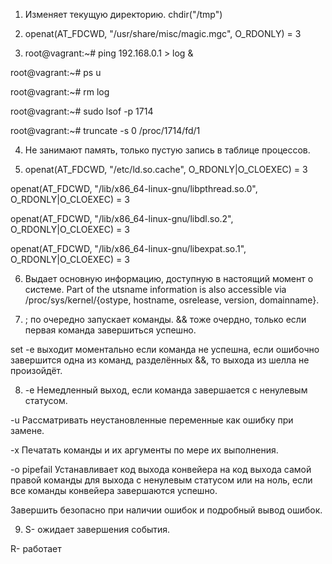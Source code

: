  1. Изменяет текущую директорию. chdir("/tmp")

 2.  openat(AT_FDCWD, "/usr/share/misc/magic.mgc", O_RDONLY) = 3

 3.  root@vagrant:~# ping 192.168.0.1 > log &
  
  root@vagrant:~# ps u
 
  root@vagrant:~# rm log
 
  root@vagrant:~# sudo lsof -p 1714
 
  root@vagrant:~# truncate -s 0 /proc/1714/fd/1
 
 4. Не занимают память, только пустую запись в таблице процессов.

 5. openat(AT_FDCWD, "/etc/ld.so.cache", O_RDONLY|O_CLOEXEC) = 3

 openat(AT_FDCWD, "/lib/x86_64-linux-gnu/libpthread.so.0", O_RDONLY|O_CLOEXEC) = 3

 openat(AT_FDCWD, "/lib/x86_64-linux-gnu/libdl.so.2", O_RDONLY|O_CLOEXEC) = 3

 openat(AT_FDCWD, "/lib/x86_64-linux-gnu/libexpat.so.1", O_RDONLY|O_CLOEXEC) = 3
 
 6. Выдает основную информацию, доступную в настоящий момент о системе. Part of the utsname information is also accessible via
       /proc/sys/kernel/{ostype, hostname, osrelease, version,
       domainname}.

7. ; по очередно запускает команды. && тоже очердно, только если первая команда завершиться успешно. 

set -e выходит моментально если команда не успешна, если ошибочно завершится одна из команд, разделённых &&, то выхода из шелла не произойдёт.

8. -e Немедленный выход, если команда завершается с ненулевым статусом. 

 -u Рассматривать неустановленные переменные как ошибку при замене. 
 
 -x Печатать команды и их аргументы по мере их выполнения. 
 
 -o pipefail Устанавливает код выхода конвейера на код выхода самой правой команды для выхода с ненулевым статусом или на ноль, если все команды конвейера завершаются успешно.
 
 Завершить безопасно при наличии ошибок и подробный вывод ошибок.
 
 9.  S- ожидает завершения события.

 R- работает

 
